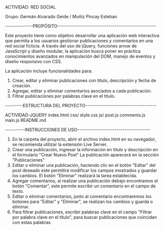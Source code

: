 ACTIVIDAD: RED SOCIAL

Grupo:  Germán Alvarado Geide / 
	       Muñiz Pincay Esteban

--------------PROPÓSITO--------------------------------------------------

Este proyecto tiene como objetivo desarrollar una aplicación web interactiva que permita a los usuarios gestionar publicaciones y comentarios en una red social ficticia. A través del uso de jQuery, funciones arrow de JavaScript y diseño modular, la aplicación busca poner en práctica conocimientos avanzados en manipulación del DOM, manejo de eventos y diseño responsivo con CSS.

La aplicación incluye funcionalidades para:

1. Crear, editar y eliminar publicaciones con título, descripción y fecha de creación.
2. Agregar, editar y eliminar comentarios asociados a cada publicación.
3. Filtrar publicaciones por palabras clave en el título.

---------ESTRUCTURA DEL PROYECTO------------------------------------

ACTIVIDAD-JQUERY
 index.html
 css/
   style.css
 js/
   post.js
   comments.js
   main.js
 README.md

----------INSTRUCCIONES DE USO-------------------------------------

1. En la carpeta del proyecto, abrir el archivo index.html en su navegador, se recomienda utilizar la extensión Live Server. 
2. Crear una publicación, ingresar la información en título y descripción en el formulario "Crear Nuevo Post"
La publicación aparecerá en la sección "Publicaciones"
3. Editar o eliminar una publicación, haciendo clic en el botón "Editar" del post deseado este permitirá modificar los campos mostrados y guardar los cambios. El botón "Eliminar" realizará la tarea establecida. 
3. Agregar comentarios, al realizar una publicación debajo encontramos el botón "Comentar", este permite escribir un comentario en el campo de texto.
4. Editar o eliminar comentarios, junto al comentario encontraremos los botones para "Editar" y "Eliminar", se realizan los cambios y guarda o eliminar.
5. Para filtrar publicaciones, escribir palabras clave en el campo "Filtrar por palabra clave en el título", para buscar publicaciones que coincidan con estas palabras
   
